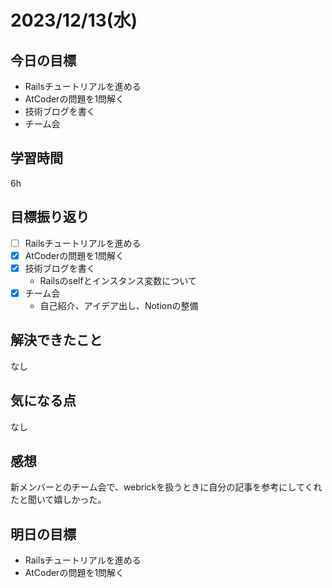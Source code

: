 # 2023/12/13(水)

## 今日の目標
* Railsチュートリアルを進める
* AtCoderの問題を1問解く
* 技術ブログを書く
* チーム会

## 学習時間
6h

## 目標振り返り
* [ ] Railsチュートリアルを進める
* [x] AtCoderの問題を1問解く
* [x] 技術ブログを書く
  * Railsのselfとインスタンス変数について
* [x] チーム会
  * 自己紹介、アイデア出し、Notionの整備

## 解決できたこと
なし

## 気になる点
なし

## 感想
新メンバーとのチーム会で、webrickを扱うときに自分の記事を参考にしてくれたと聞いて嬉しかった。

## 明日の目標
* Railsチュートリアルを進める
* AtCoderの問題を1問解く